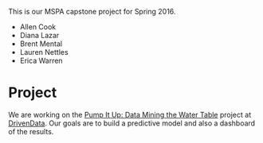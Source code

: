 This is our MSPA capstone project for Spring 2016.

* Allen Cook
* Diana Lazar
* Brent Mental
* Lauren Nettles
* Erica Warren

# Project
We are working on the [Pump It Up: Data Mining the Water Table](https://www.drivendata.org/competitions/7/page/23/) project at [DrivenData](https://www.drivendata.org/). Our goals are to build a predictive model and also a dashboard of the results.
